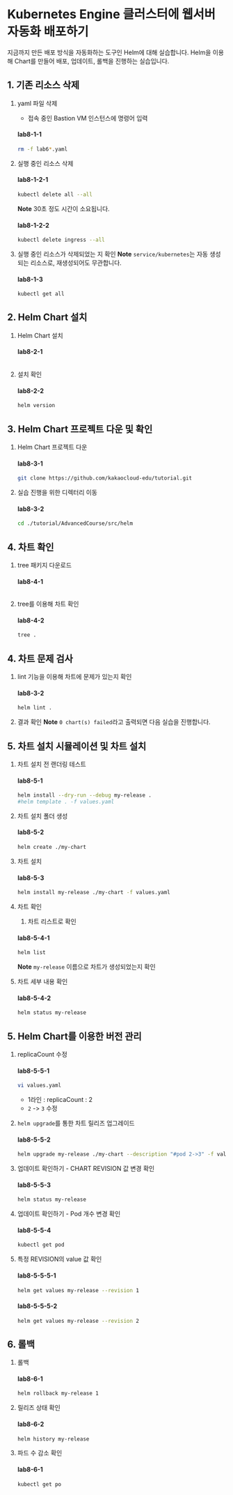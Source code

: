 # Kubernetes Engine 클러스터에 웹서버 자동화 배포하기

지금까지 만든 배포 방식을 자동화하는 도구인 Helm에 대해 실습합니다. Helm을 이용해 Chart를 만들어 배포, 업데이트, 롤백을 진행하는 실습입니다.


## 1. 기존 리소스 삭제

1. yaml 파일 삭제
   - 접속 중인 Bastion VM 인스턴스에 명령어 입력
   #### **lab8-1-1**
   ```bash
   rm -f lab6*.yaml
   ```

2. 실행 중인 리소스 삭제
   #### **lab8-1-2-1**
   ```bash
   kubectl delete all --all
   ```   
   **Note** 30초 정도 시간이 소요됩니다.

   #### **lab8-1-2-2**
   ```bash
   kubectl delete ingress --all
   ```

   
3. 실행 중인 리소스가 삭제되었는 지 확인
   **Note** `service/kubernetes`는 자동 생성되는 리소스로, 재생성되어도 무관합니다.
   #### **lab8-1-3**
   ```bash
   kubectl get all
   ```


## 2. Helm Chart 설치


1. Helm Chart 설치
   #### **lab8-2-1**
   ```bash
   
   ```

2. 설치 확인
   #### **lab8-2-2**
   ```bash
   helm version
   ```

## 3. Helm Chart 프로젝트 다운 및 확인


1. Helm Chart 프로젝트 다운
   #### **lab8-3-1**
   ```bash
   git clone https://github.com/kakaocloud-edu/tutorial.git
   ```

2. 실습 진행을 위한 디렉터리 이동
   #### **lab8-3-2**
   ```bash
   cd ./tutorial/AdvancedCourse/src/helm
   ```

## 4. 차트 확인


1. tree 패키지 다운로드
   #### **lab8-4-1**
   ```bash
   
   ```

2. tree를 이용해 차트 확인
   #### **lab8-4-2**
   ```bash
   tree .
   ```

## 4. 차트 문제 검사


1. lint 기능을 이용해 차트에 문제가 있는지 확인
   #### **lab8-3-2**
   ```bash
   helm lint .
   ```

2. 결과 확인
   **Note** `0 chart(s) failed`라고 출력되면 다음 실습을 진행합니다.

## 5. 차트 설치 시뮬레이션 및 차트 설치


1. 차트 설치 전 랜더링 테스트

   #### **lab8-5-1**
   ```bash
   helm install --dry-run --debug my-release .
   #helm template . -f values.yaml
   ```

2. 차트 설치 폴더 생성
   #### **lab8-5-2**
   ```bash
   helm create ./my-chart
   ```

3. 차트 설치 
   #### **lab8-5-3**
   ```bash
   helm install my-release ./my-chart -f values.yaml
   ```

4. 차트 확인

   1. 차트 리스트로 확인
   #### **lab8-5-4-1**
   ```bash
   helm list
   ```
   **Note** `my-release` 이름으로 차트가 생성되었는지 확인
   

2. 차트 세부 내용 확인
   #### **lab8-5-4-2**
   ```bash
   helm status my-release   
   ```


## 5. Helm Chart를 이용한 버전 관리

1. replicaCount 수정
   #### **lab8-5-5-1**
   ```bash
   vi values.yaml
   ```
   - 1라인 : replicaCount : 2
   - `2` -> `3` 수정

2. `helm upgrade`를 통한 차트 릴리즈 업그레이드

   #### **lab8-5-5-2**
   ```bash
   helm upgrade my-release ./my-chart --description "#pod 2->3" -f values.yaml
   ```
   
3. 업데이트 확인하기 - CHART REVISION 값 변경 확인
   
   #### **lab8-5-5-3**
   ```bash
   helm status my-release
   ```

4. 업데이트 확인하기 - Pod 개수 변경 확인
   
   #### **lab8-5-5-4**
   ```bash
   kubectl get pod
   ```

5. 특정 REVISION의 value 값 확인

   #### **lab8-5-5-5-1**
   ```bash
   helm get values my-release --revision 1
   ```

   #### **lab8-5-5-5-2**
   ```bash
   helm get values my-release --revision 2
   ```

## 6. 롤백


1. 롤백
   #### **lab8-6-1**
   ```bash
   helm rollback my-release 1
   ```

2. 릴리즈 상태 확인
   #### **lab8-6-2**
   ```bash
   helm history my-release
   ```

3. 파드 수 감소 확인
   #### **lab8-6-1**
   ```bash
   kubectl get po
   ```
